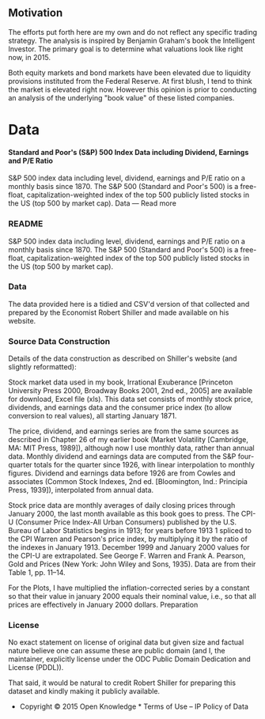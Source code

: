 ## Motivation

The efforts put forth here are my own and do not reflect any specific trading strategy. The analysis is inspired by Benjamin Graham's book the Intelligent Investor. The primary goal is to determine what valuations look like right now, in 2015. 

Both equity markets and bond markets have been elevated due to liquidity provisions instituted from the Federal Reserve. At first blush, I tend to think the market is elevated right now. However this opinion is prior to conducting an analysis of the underlying "book value" of these listed companies.

# Data
#### Standard and Poor's (S&P) 500 Index Data including Dividend, Earnings and P/E Ratio
S&P 500 index data including level, dividend, earnings and P/E ratio on a monthly basis since 1870. The S&P 500 (Standard and Poor's 500) is a free-float, capitalization-weighted index of the top 500 publicly listed stocks in the US (top 500 by market cap). Data — Read more

### README
S&P 500 index data including level, dividend, earnings and P/E ratio on a monthly basis since 1870. The S&P 500 (Standard and Poor's 500) is a free-float, capitalization-weighted index of the top 500 publicly listed stocks in the US (top 500 by market cap).

### Data
The data provided here is a tidied and CSV'd version of that collected and prepared by the Economist Robert Shiller and made available on his website.

### Source Data Construction

Details of the data construction as described on Shiller's website (and slightly reformatted):

Stock market data used in my book, Irrational Exuberance [Princeton University Press 2000, Broadway Books 2001, 2nd ed., 2005] are available for download, Excel file (xls). This data set consists of monthly stock price, dividends, and earnings data and the consumer price index (to allow conversion to real values), all starting January 1871.

The price, dividend, and earnings series are from the same sources as described in Chapter 26 of my earlier book (Market Volatility [Cambridge, MA: MIT Press, 1989]), although now I use monthly data, rather than annual data. Monthly dividend and earnings data are computed from the S&P four-quarter totals for the quarter since 1926, with linear interpolation to monthly figures. Dividend and earnings data before 1926 are from Cowles and associates (Common Stock Indexes, 2nd ed. [Bloomington, Ind.: Principia Press, 1939]), interpolated from annual data.

Stock price data are monthly averages of daily closing prices through January 2000, the last month available as this book goes to press. The CPI-U (Consumer Price Index-All Urban Consumers) published by the U.S. Bureau of Labor Statistics begins in 1913; for years before 1913 1 spliced to the CPI Warren and Pearson's price index, by multiplying it by the ratio of the indexes in January 1913. December 1999 and January 2000 values for the CPI-U are extrapolated. See George F. Warren and Frank A. Pearson, Gold and Prices (New York: John Wiley and Sons, 1935). Data are from their Table 1, pp. 11–14.

For the Plots, I have multiplied the inflation-corrected series by a constant so that their value in january 2000 equals their nominal value, i.e., so that all prices are effectively in January 2000 dollars.
Preparation

### License
No exact statement on license of original data but given size and factual nature believe one can assume these are public domain (and I, the maintainer, explicitly license under the ODC Public Domain Dedication and License (PDDL)).

That said, it would be natural to credit Robert Shiller for preparing this dataset and kindly making it publicly available.

* Copyright © 2015 Open Knowledge *
Terms of Use – IP Policy of Data
